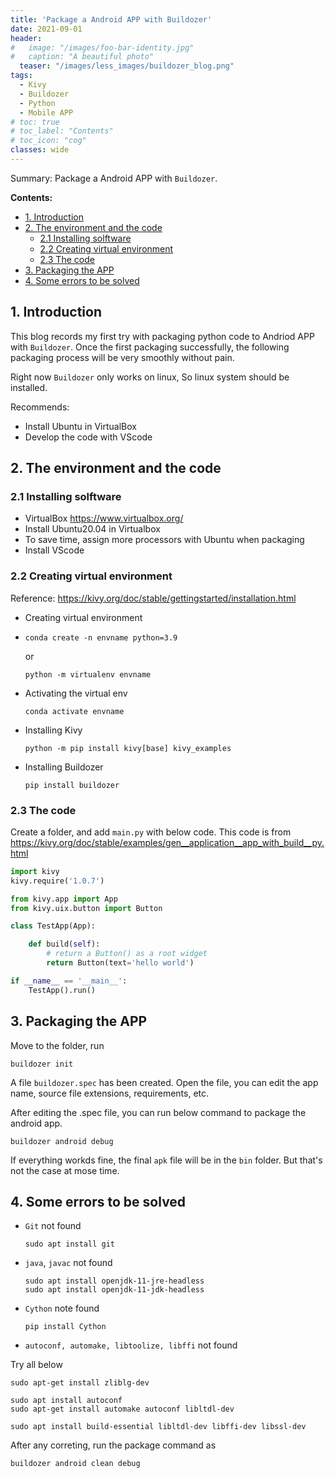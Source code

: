 ```yaml
---
title: 'Package a Android APP with Buildozer'
date: 2021-09-01
header:
#   image: "/images/foo-bar-identity.jpg"
#   caption: "A beautiful photo"
  teaser: "/images/less_images/buildozer_blog.png"
tags:
  - Kivy 
  - Buildozer
  - Python
  - Mobile APP
# toc: true
# toc_label: "Contents"
# toc_icon: "cog"
classes: wide
---
```


Summary: Package a Android APP with `Buildozer`.

**Contents:**
- [1. Introduction](#1-introduction)
- [2. The environment and the code](#2-the-environment-and-the-code)
  - [2.1 Installing solftware](#21-installing-solftware)
  - [2.2 Creating virtual environment](#22-creating-virtual-environment)
  - [2.3 The code](#23-the-code)
- [3. Packaging the APP](#3-packaging-the-app)
- [4. Some errors to be solved](#4-some-errors-to-be-solved)

## 1. Introduction

This blog records my first try with packaging python code to Andriod APP with `Buildozer`. Once the first packaging successfully, the following packaging process will be very smoothly without pain.

Right now `Buildozer` only works on linux, So linux system should be installed.

Recommends:
- Install Ubuntu in VirtualBox
- Develop the code with VScode

## 2. The environment and the code

### 2.1 Installing solftware

- VirtualBox <https://www.virtualbox.org/>
- Install Ubuntu20.04 in Virtualbox
- To save time, assign more processors with Ubuntu when packaging 
- Install VScode 

### 2.2 Creating virtual environment

Reference: <https://kivy.org/doc/stable/gettingstarted/installation.html>
- Creating virtual environment
- 
  `conda create -n envname python=3.9`

  or

  `python -m virtualenv envname`
- Activating the virtual env
  
  `conda activate envname`
- Installing Kivy 
  
  `python -m pip install kivy[base] kivy_examples`
- Installing Buildozer
  
  `pip install buildozer`

### 2.3 The code
Create a folder, and add `main.py` with below code.
This code is from 
<https://kivy.org/doc/stable/examples/gen__application__app_with_build__py.html>

```python
import kivy
kivy.require('1.0.7')

from kivy.app import App
from kivy.uix.button import Button

class TestApp(App):

    def build(self):
        # return a Button() as a root widget
        return Button(text='hello world')

if __name__ == '__main__':
    TestApp().run()
```

## 3. Packaging the APP

Move to the folder, run 

```
buildozer init
```
A file `buildozer.spec` has been created. Open the file, you can edit the app name, source file extensions, requirements, etc. 

After editing the .spec file, you can run below command to package the android app.

```
buildozer android debug
```

If everything workds fine, the final `apk` file will be in the `bin` folder. But that's not the case at mose time. 

## 4. Some errors to be solved

- `Git` not found
  ```
  sudo apt install git
  ```
- `java`, `javac` not found
  ```
  sudo apt install openjdk-11-jre-headless
  sudo apt install openjdk-11-jdk-headless
  ```
- `Cython` note found
  ```
  pip install Cython
  ```
- `autoconf, automake, libtoolize, libffi` not found

Try all below
  ```
  sudo apt-get install zliblg-dev

  sudo apt install autoconf
  sudo apt-get install automake autoconf libltdl-dev

  sudo apt install build-essential libltdl-dev libffi-dev libssl-dev
  ```
  
After any correting, run the package command as 
```
buildozer android clean debug
```


